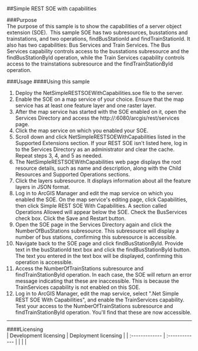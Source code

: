 ##Simple REST SOE with capabilities

###Purpose  
The purpose of this sample is to show the capabilities of a server object extension (SOE).  This sample SOE has two subresources, busstations and trainstations, and two operations, findBusStationId and findTrainStationId. It also has two capabilities: Bus Services and Train Services. The Bus Services capability controls access to the busstations subresource and the findBusStationById operation, while the Train Services capability controls access to the trainstations subresource and the findTrainStationById operation.  


###Usage
####Using this sample  
1. Deploy the NetSimpleRESTSOEWithCapabilities.soe file to the server.   
1. Enable the SOE on a map service of your choice. Ensure that the map service has at least one feature layer and one raster layer.  
1. After the map service has started with the SOE enabled on it, open the Services Directory and access the http://<server name>:6080/arcgis/rest/services page.  
1. Click the map service on which you enabled your SOE.  
1. Scroll down and click NetSimpleRESTSOEWithCapabilities listed in the Supported Extensions section. If your REST SOE isn't listed here, log in to the Services Directory as an administrator and clear the cache. Repeat steps 3, 4, and 5 as needed.  
1. The NetSimpleRESTSOEWithCapabilities web page displays the root resource details, such as name and description, along with the Child Resources and Supported Operations sections.  
1. Click the layers subresource. It displays information about all the feature layers in JSON format.   
1. Log in to ArcGIS Manager and edit the map service on which you enabled the SOE. On the map service's editing page, click Capabilities, then click Simple REST SOE With Capabilities. A section called Operations Allowed will appear below the SOE. Check the BusServices check box. Click the Save and Restart button.  
1. Open the SOE page in the Services Directory again and click the NumberOfBusStations subresource. This subresource will display a number of bus stations, confirming this subresource is accessible.  
1. Navigate back to the SOE page and click findBusStationById. Provide text in the busStationId text box and click the findBusStationById button. The text you entered in the text box will be displayed, confirming this operation is accessible.  
1. Access the NumberOfTrainStations subresource and findTrainStationById operation. In each case, the SOE will return an error message indicating that these are inaccessible. This is because the TrainServices capability is not enabled on this SOE.  
1. Log in to ArcGIS Manager, edit the map service, select ".Net Simple REST SOE With Capabilities", and enable the TrainServices capability. Test your access to the NumberOfTrainStations subresource and findTrainStationById operation. You'll find that these are now accessible.   









---------------------------------

####Licensing  
| Development licensing | Deployment licensing | 
| :------------- | :------------- | 
|  |  |  


